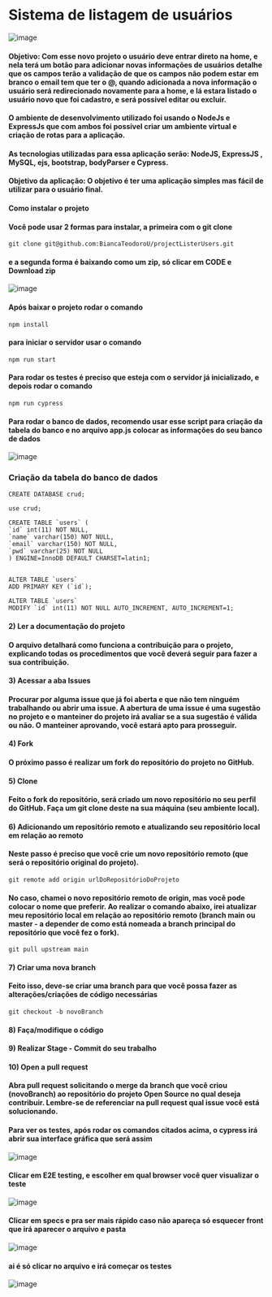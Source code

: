 # Sistema de listagem de usuários

![image](https://github.com/BiancaTeodoroU/projectListerUsers/assets/101062400/8add75a1-17a4-44ee-a7b0-2bb988399f13)

#### Objetivo: Com esse novo projeto o usuário deve entrar direto na home, e nela terá um botão para adicionar novas informações de usuários detalhe que os campos terão a validação de que os campos não podem estar em branco o email tem que ter o @, quando adicionada a nova informação o usuário será redirecionado novamente para a home, e lá estara listado o usuário novo que foi cadastro, e será possivel editar ou excluir.

#### O ambiente de desenvolvimento utilizado foi usando o NodeJs e ExpressJs que com ambos foi possivel criar um ambiente virtual e criação de rotas para a aplicação.
#### As tecnologias utilizadas para essa aplicação serão: NodeJS, ExpressJS , MySQL, ejs, bootstrap, bodyParser e Cypress.
#### Objetivo da aplicação: O objetivo é ter uma aplicação simples mas fácil de utilizar para o usuário final.

#### Como instalar o projeto
#### Você pode usar 2 formas para instalar, a primeira com o git clone

    git clone git@github.com:BiancaTeodoroU/projectListerUsers.git

#### e a segunda forma é baixando como um zip, só clicar em CODE e Download zip

![image](https://github.com/BiancaTeodoroU/projectListerUsers/assets/101062400/5679cb23-96b0-4fd1-a3d8-cefc957b7235)

#### Após baixar o projeto rodar o comando

    npm install

#### para iniciar o servidor usar o comando

    npm run start

#### Para rodar os testes é preciso que esteja com o servidor já inicializado, e depois rodar o comando

    npm run cypress

#### Para rodar o banco de dados, recomendo usar esse script para criação da tabela do banco e no arquivo app.js colocar as informações do seu banco de dados

![image](https://github.com/BiancaTeodoroU/projectListerUsers/assets/101062400/33306427-bb25-422b-a517-2f719b61f417)

### Criação da tabela do banco de dados

    CREATE DATABASE crud;

    use crud;

    CREATE TABLE `users` (
    `id` int(11) NOT NULL,
    `name` varchar(150) NOT NULL,
    `email` varchar(150) NOT NULL,
    `pwd` varchar(25) NOT NULL
    ) ENGINE=InnoDB DEFAULT CHARSET=latin1;


    ALTER TABLE `users`
    ADD PRIMARY KEY (`id`);

    ALTER TABLE `users`
    MODIFY `id` int(11) NOT NULL AUTO_INCREMENT, AUTO_INCREMENT=1;

#### 2) Ler a documentação do projeto
#### O arquivo detalhará como funciona a contribuição para o projeto, explicando todas os procedimentos que você deverá seguir para fazer a sua contribuição.

#### 3) Acessar a aba Issues
#### Procurar por alguma issue que já foi aberta e que não tem ninguém trabalhando ou abrir uma issue. A abertura de uma issue é uma sugestão no projeto e o manteiner do projeto irá avaliar se a sua sugestão é válida ou não. O manteiner aprovando, você estará apto para prosseguir.

#### 4) Fork 
#### O próximo passo é realizar um fork do repositório do projeto no GitHub.

#### 5) Clone
#### Feito o fork do repositório, será criado um novo repositório no seu perfil do GitHub. Faça um git clone deste na sua máquina (seu ambiente local).

#### 6) Adicionando um repositório remoto e atualizando seu repositório local em relação ao remoto
#### Neste passo é preciso que você crie um novo repositório remoto (que será o repositório original do projeto).
    
    git remote add origin urlDoRepositórioDoProjeto

#### No caso, chamei o novo repositório remoto de origin, mas você pode colocar o nome que preferir. Ao realizar o comando abaixo, irei atualizar meu repositório local em relação ao repositório remoto (branch main ou master - a depender de como está nomeada a branch principal do repositório que você fez o fork).
    
    git pull upstream main

#### 7) Criar uma nova branch
#### Feito isso, deve-se criar uma branch para que você possa fazer as alterações/criações de código necessárias
    
    git checkout -b novoBranch

#### 8) Faça/modifique o código
#### 9) Realizar Stage - Commit do seu trabalho
#### 10) Open a pull request
#### Abra pull request solicitando o merge da branch que você criou (novoBranch) ao repositório do projeto Open Source no qual deseja contribuir. Lembre-se de referenciar na pull request qual issue você está solucionando.

#### Para ver os testes, após rodar os comandos citados acima, o cypress irá abrir sua interface gráfica que será assim

![image](https://github.com/BiancaTeodoroU/projectListerUsers/assets/101062400/8ae40787-33a3-4769-b50a-2bc2fed3b0cd)

#### Clicar em E2E testing, e escolher em qual browser você quer visualizar o teste

![image](https://github.com/BiancaTeodoroU/projectListerUsers/assets/101062400/62515168-2bdf-48cb-a014-578d5e264674)

#### Clicar em specs e pra ser mais rápido caso não apareça só esquecer front que irá aparecer o arquivo e pasta

![image](https://github.com/BiancaTeodoroU/projectListerUsers/assets/101062400/614c490a-9cc6-4be9-8b7c-4fd208a613c9)

#### ai é só clicar no arquivo e irá começar os testes

![image](https://github.com/BiancaTeodoroU/projectListerUsers/assets/101062400/9a4eee6c-b122-4a0d-9d4b-fc6a87da3f6c)


